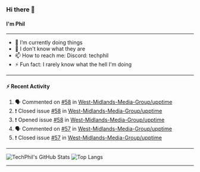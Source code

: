 ### Hi there 👋
#### I'm Phil

---

- 🔭 I’m currently doing things
- 🌱 I don't know what they are
- 📫 How to reach me: Discord: techphil
- ⚡ Fun fact: I rarely know what the hell I'm doing

---

#### ⚡ Recent Activity
<!--START_SECTION:activity-->
1. 🗣 Commented on [#58](https://github.com//West-Midlands-Media-Group/upptime/issues/58) in [West-Midlands-Media-Group/upptime](https://github.com//West-Midlands-Media-Group/upptime)
2. ❗️ Closed issue [#58](https://github.com//West-Midlands-Media-Group/upptime/issues/58) in [West-Midlands-Media-Group/upptime](https://github.com//West-Midlands-Media-Group/upptime)
3. ❗️ Opened issue [#58](https://github.com//West-Midlands-Media-Group/upptime/issues/58) in [West-Midlands-Media-Group/upptime](https://github.com//West-Midlands-Media-Group/upptime)
4. 🗣 Commented on [#57](https://github.com//West-Midlands-Media-Group/upptime/issues/57) in [West-Midlands-Media-Group/upptime](https://github.com//West-Midlands-Media-Group/upptime)
5. ❗️ Closed issue [#57](https://github.com//West-Midlands-Media-Group/upptime/issues/57) in [West-Midlands-Media-Group/upptime](https://github.com//West-Midlands-Media-Group/upptime)
<!--END_SECTION:activity-->

---

![TechPhil's GitHub Stats](https://github-readme-stats.vercel.app/api?username=techphil&count_private=true)
![Top Langs](https://github-readme-stats.vercel.app/api/top-langs/?username=techphil)

---
